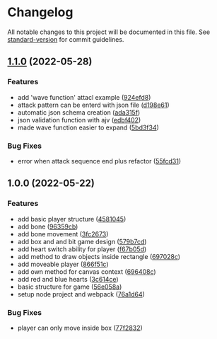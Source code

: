 # Changelog

All notable changes to this project will be documented in this file. See [standard-version](https://github.com/conventional-changelog/standard-version) for commit guidelines.

## [1.1.0](https://github.com/scrythe/Undertale-Fight-Creattor/compare/v1.0.0...v1.1.0) (2022-05-28)


### Features

* add 'wave function' attacl example ([924efd8](https://github.com/scrythe/Undertale-Fight-Creattor/commit/924efd84d97aa02308506fdc1797310aca4243b4))
* attack pattern can be enterd with json file ([d198e61](https://github.com/scrythe/Undertale-Fight-Creattor/commit/d198e619adfd00a2e1484543fdd7ea37b37a3ce6))
* automatic json schema creation ([ada315f](https://github.com/scrythe/Undertale-Fight-Creattor/commit/ada315f73226caf721aa6389e591c904d4527555))
* json validation function with ajv ([edbf402](https://github.com/scrythe/Undertale-Fight-Creattor/commit/edbf40245a29e75d9563391047a066e495a67add))
* made wave function easier to expand ([5bd3f34](https://github.com/scrythe/Undertale-Fight-Creattor/commit/5bd3f3457f1dce85406380420ebcde3e2dc5f673))


### Bug Fixes

* error when attack sequence end plus refactor ([55fcd31](https://github.com/scrythe/Undertale-Fight-Creattor/commit/55fcd317943e49bc7674ce318f1ec83f742fe7e2))

## 1.0.0 (2022-05-22)


### Features

* add basic player structure ([4581045](https://github.com/scrythe/Undertale-Fight-Creattor/commit/4581045d5bd9e9933e43c49f51fab250c038c0b0))
* add bone ([96359cb](https://github.com/scrythe/Undertale-Fight-Creattor/commit/96359cb0c369d613a594e7d6d61f8394a31d03ae))
* add bone movement ([3fc2673](https://github.com/scrythe/Undertale-Fight-Creattor/commit/3fc2673c3a3e91d35af5f020dea465943ce3a111))
* add box and and bit game design ([579b7cd](https://github.com/scrythe/Undertale-Fight-Creattor/commit/579b7cd4198bbef611eba5ce17b8bd6c4bb92934))
* add heart switch ability for player ([f67b05d](https://github.com/scrythe/Undertale-Fight-Creattor/commit/f67b05d9d56fc3ce29fc7168fb4d4c8e7744f7ee))
* add method to draw objects inside rectangle ([697028c](https://github.com/scrythe/Undertale-Fight-Creattor/commit/697028cbdad8a9668fd184e261e3c60d889bf008))
* add moveable player ([866f51c](https://github.com/scrythe/Undertale-Fight-Creattor/commit/866f51c0c67cb6314a5857e3331a297a544a30ac))
* add own method for canvas context ([696408c](https://github.com/scrythe/Undertale-Fight-Creattor/commit/696408c546f2e021314ddb5978317189b37f4892))
* add red and blue hearts ([3c614ce](https://github.com/scrythe/Undertale-Fight-Creattor/commit/3c614ce7c6cfcab391fa8372a431c6249b8545f3))
* basic structure for game ([56e058a](https://github.com/scrythe/Undertale-Fight-Creattor/commit/56e058afdc25a5f9b09084731486f455800f417e))
* setup node project and webpack ([76a1d64](https://github.com/scrythe/Undertale-Fight-Creattor/commit/76a1d64d9819d313fa2e9d84bf2f749ba29242cd))


### Bug Fixes

* player can only move inside box ([77f2832](https://github.com/scrythe/Undertale-Fight-Creattor/commit/77f2832909be82399f1dab162912802deeef6b60))
